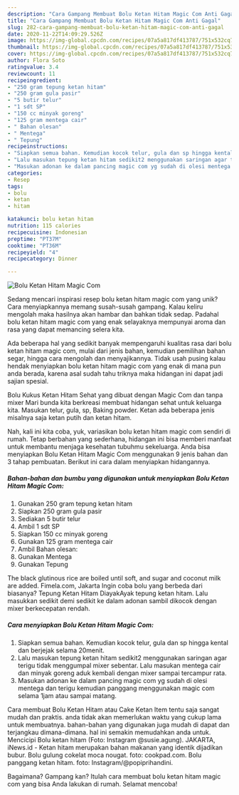 ```yaml
---
description: "Cara Gampang Membuat Bolu Ketan Hitam Magic Com Anti Gagal"
title: "Cara Gampang Membuat Bolu Ketan Hitam Magic Com Anti Gagal"
slug: 282-cara-gampang-membuat-bolu-ketan-hitam-magic-com-anti-gagal
date: 2020-11-22T14:09:29.526Z
image: https://img-global.cpcdn.com/recipes/07a5a817df413787/751x532cq70/bolu-ketan-hitam-magic-com-foto-resep-utama.jpg
thumbnail: https://img-global.cpcdn.com/recipes/07a5a817df413787/751x532cq70/bolu-ketan-hitam-magic-com-foto-resep-utama.jpg
cover: https://img-global.cpcdn.com/recipes/07a5a817df413787/751x532cq70/bolu-ketan-hitam-magic-com-foto-resep-utama.jpg
author: Flora Soto
ratingvalue: 3.4
reviewcount: 11
recipeingredient:
- "250 gram tepung ketan hitam"
- "250 gram gula pasir"
- "5 butir telur"
- "1 sdt SP"
- "150 cc minyak goreng"
- "125 gram mentega cair"
- " Bahan olesan"
- " Mentega"
- " Tepung"
recipeinstructions:
- "Siapkan semua bahan. Kemudian kocok telur, gula dan sp hingga kental dan berjejak selama 20menit."
- "Lalu masukan tepung ketan hitam sedikit2 menggunakan saringan agar terigu tidak menggumpal mixer sebentar. Lalu masukan mentega cair dan minyak goreng aduk kembali dengan mixer sampai tercampur rata."
- "Masukan adonan ke dalam pancing magic com yg sudah di olesi mentega dan terigu kemudian panggang menggunakan magic com selama 1jam atau sampai matang."
categories:
- Resep
tags:
- bolu
- ketan
- hitam

katakunci: bolu ketan hitam 
nutrition: 115 calories
recipecuisine: Indonesian
preptime: "PT37M"
cooktime: "PT36M"
recipeyield: "4"
recipecategory: Dinner

---
```



![Bolu Ketan Hitam Magic Com](https://img-global.cpcdn.com/recipes/07a5a817df413787/751x532cq70/bolu-ketan-hitam-magic-com-foto-resep-utama.jpg)

Sedang mencari inspirasi resep bolu ketan hitam magic com yang unik? Cara menyiapkannya memang susah-susah gampang. Kalau keliru mengolah maka hasilnya akan hambar dan bahkan tidak sedap. Padahal bolu ketan hitam magic com yang enak selayaknya mempunyai aroma dan rasa yang dapat memancing selera kita.

Ada beberapa hal yang sedikit banyak mempengaruhi kualitas rasa dari bolu ketan hitam magic com, mulai dari jenis bahan, kemudian pemilihan bahan segar, hingga cara mengolah dan menyajikannya. Tidak usah pusing kalau hendak menyiapkan bolu ketan hitam magic com yang enak di mana pun anda berada, karena asal sudah tahu triknya maka hidangan ini dapat jadi sajian spesial.

Bolu Kukus Ketan Hitam Sehat yang dibuat dengan Magic Com dan tanpa mixer Mari bunda kita berkreasi membuat hidangan sehat untuk keluarga kita. Masukan telur, gula, sp, Baking powder. Ketan ada beberapa jenis misalnya saja ketan putih dan ketan hitam.


Nah, kali ini kita coba, yuk, variasikan bolu ketan hitam magic com sendiri di rumah. Tetap berbahan yang sederhana, hidangan ini bisa memberi manfaat untuk membantu menjaga kesehatan tubuhmu sekeluarga. Anda bisa menyiapkan Bolu Ketan Hitam Magic Com menggunakan 9 jenis bahan dan 3 tahap pembuatan. Berikut ini cara dalam menyiapkan hidangannya.

<!--inarticleads1-->

##### Bahan-bahan dan bumbu yang digunakan untuk menyiapkan Bolu Ketan Hitam Magic Com:

1. Gunakan 250 gram tepung ketan hitam
1. Siapkan 250 gram gula pasir
1. Sediakan 5 butir telur
1. Ambil 1 sdt SP
1. Siapkan 150 cc minyak goreng
1. Gunakan 125 gram mentega cair
1. Ambil  Bahan olesan:
1. Gunakan  Mentega
1. Gunakan  Tepung


The black glutinous rice are boiled until soft, and sugar and coconut milk are added. Fimela.com, Jakarta Ingin coba bolu yang berbeda dari biasanya? Tepung Ketan Hitam DiayakAyak tepung ketan hitam. Lalu masukkan sedikit demi sedikit ke dalam adonan sambil dikocok dengan mixer berkecepatan rendah. 

<!--inarticleads2-->

##### Cara menyiapkan Bolu Ketan Hitam Magic Com:

1. Siapkan semua bahan. Kemudian kocok telur, gula dan sp hingga kental dan berjejak selama 20menit.
1. Lalu masukan tepung ketan hitam sedikit2 menggunakan saringan agar terigu tidak menggumpal mixer sebentar. Lalu masukan mentega cair dan minyak goreng aduk kembali dengan mixer sampai tercampur rata.
1. Masukan adonan ke dalam pancing magic com yg sudah di olesi mentega dan terigu kemudian panggang menggunakan magic com selama 1jam atau sampai matang.


Cara membuat Bolu Ketan Hitam atau Cake Ketan Item tentu saja sangat mudah dan praktis. anda tidak akan memerlukan waktu yang cukup lama untuk membuatnya. bahan-bahan yang digunakan juga mudah di dapat dan terjangkau dimana-dimana. hal ini semakin memudahkan anda untuk. Mencicipi Bolu ketan hitam (Foto: Instagram @susie.agung). JAKARTA, iNews.id - Ketan hitam merupakan bahan makanan yang identik dijadikan bubur. Bolu gulung cokelat moca nougat. foto: cookpad.com. Bolu panggang ketan hitam. foto: Instagram/@popiprihandini. 

Bagaimana? Gampang kan? Itulah cara membuat bolu ketan hitam magic com yang bisa Anda lakukan di rumah. Selamat mencoba!

